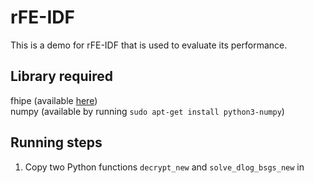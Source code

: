 # rFE-IDF
This is a demo for rFE-IDF that is used to evaluate its performance.

## Library required
fhipe (available [here](https://github.com/kevinlewi/fhipe)) <br>
numpy (available by running `sudo apt-get install python3-numpy`)

## Running steps
1. Copy two Python functions `decrypt_new` and `solve_dlog_bsgs_new` in 
